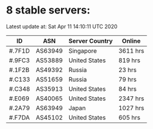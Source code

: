 # 8 stable servers:

Latest update at: Sat Apr 11 14:10:11 UTC 2020

| ID | ASN | Server Country | Online |
| -- | --- | -------------- | ------ |
| #.7F1D | AS63949 | Singapore | 3611 hrs |
| #.9FC3 | AS53889 | United States | 819 hrs |
| #.1F2B | AS49392 | Russia | 23 hrs |
| #.C133 | AS51659 | Russia | 79 hrs |
| #.C348 | AS35913 | United States | 84 hrs |
| #.E069 | AS40065 | United States | 2347 hrs |
| #.2A79 | AS63949 | Japan | 1027 hrs |
| #.F7DA | AS45102 | United States | 605 hrs |

